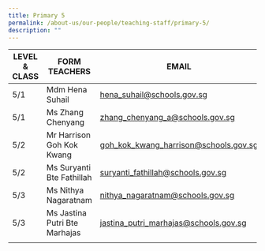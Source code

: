 ```yaml
---
title: Primary 5
permalink: /about-us/our-people/teaching-staff/primary-5/
description: ""
---
```

| LEVEL & CLASS |  FORM TEACHERS | EMAIL  |
|---|---|---|
| 5/1 | Mdm Hena Suhail | [hena\_suhail@schools.gov.sg](mailto:hena_suhail@schools.gov.sg) |
| 5/1 | Ms Zhang Chenyang | [zhang\_chenyang\_a@schools.gov.sg](mailto:zhang_chenyang_a@schools.gov.sg) |
| 5/2 | Mr Harrison Goh Kok Kwang  | [goh\_kok\_kwang\_harrison@schools.gov.sg](mailto:goh_kok_kwang_harrison@schools.gov.sg) |
| 5/2 | Ms Suryanti Bte Fathillah | [suryanti\_fathillah@schools.gov.sg](mailto:suryanti_fathillah@schools.gov.sg) |
|  5/3 | Ms Nithya Nagaratnam  | [nithya\_nagaratnam@schools.gov.sg](mailto:nithya_nagaratnam@schools.gov.sg) |
|  5/3 | Ms Jastina Putri Bte Marhajas  | [jastina\_putri\_marhajas@schools.gov.sg](mailto:jastina_putri_marhajas@schools.gov.sg) |
| | |